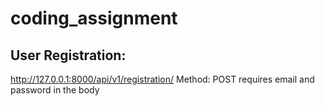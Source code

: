 # coding_assignment

## User Registration:
http://127.0.0.1:8000/api/v1/registration/
Method: POST  requires email and password in the body

